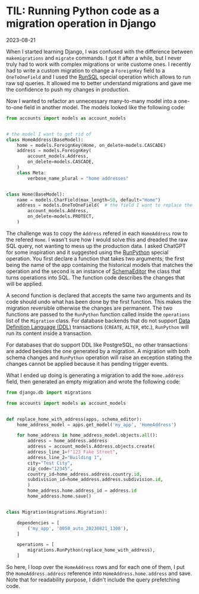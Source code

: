 # TIL: Running Python code as a migration operation in Django

2023-08-21

When I started learning Django, I was confused with the difference between `makemigrations` and `migrate` commands. I got it after a while, but I never truly had to work with complex migrations or write custome ones. I recently had to write a custom migration to change a `ForeignKey` field to a `OneToOneField` and I used the [RunSQL](https://docs.djangoproject.com/en/4.2/ref/migration-operations/#runsql) special operation which allows to run raw sql queries. It allowed me to better understand migrations and gave me the confidence to push my changes in production.

Now I wanted to refactor an unnecessary many-to-many model into a one-to-one field in another model. The models looked like the following code:

```python
from accounts import models as account_models


# the model I want to get rid of
class HomeAddress(BaseModel):
    home = models.ForeignKey(Home, on_delete=models.CASCADE)
    address = models.ForeignKey(
        account_models.Address,
        on_delete=models.CASCADE,
    )
    class Meta:
        verbose_name_plural = "home addresses"


class Home(BaseModel):
    name = models.CharField(max_length=50, default="Home")
    address = models.OneToOneField(  # the field I want to replace the model with
        account_models.Address,
        on_delete=models.PROTECT,
    )

```

The challenge was to copy the `Address` refered in each `HomeAddress` row to the refered `Home`. I wasn't sure how I would solve this and dreaded the raw SQL query, not wanting to mess up the production data. I asked ChatGPT for some inspiration and it suggested using the [RunPython](https://docs.djangoproject.com/en/4.2/ref/migration-operations/#runpython) special operation. You first declare a function that takes two arguments; the first being the name of the app containing the historical models that matches the operation and the second is an instance of [SchemaEditor](https://docs.djangoproject.com/en/4.2/ref/schema-editor/#django.db.backends.base.schema.BaseDatabaseSchemaEditor) the class that turns operations into SQL. The function code describes the changes that will be applied.

A second function is declared that accepts the same two arguments and its code should undo what has been done by the first function. This makes the migration reversible otherwise the changes are permanent. The two functions are passed to the `RunPython` function called inside the `operations` list of the `Migration` class. For database backends that do not support [Data Definition Language (DDL)](https://en.wikipedia.org/wiki/Data_definition_language) transactions (`CREATE`, `ALTER`, etc.), `RunPython` will run its content inside a transaction.

For databases that do support DDL like PostgreSQL, no other transactions are added besides the one generated by a migration. A migration with both schema changes and `RunPython` operation will raise an exception stating the changes cannot be applied because it has pending trigger events.

What I ended up doing is generating a migration to add the `Home.address` field, then generated an empty migration and wrote the following code:

```python
from django.db import migrations

from accounts import models as account_models


def replace_home_with_address(apps, schema_editor):
    home_address_model = apps.get_model('my_app', 'HomeAddress')

    for home_address in home_address_model.objects.all():
        address = home_address.address
        address = account_models.Address.objects.create(
	    address_line_1=f"123 Fake Street",
	    address_line_2="Building 1",
	    city="Test City",
	    zip_code="12345",
	    country_id=home_address.address.country.id,
	    subdivision_id=home_address.address.subdivision.id,
        )
        home_address.home.address_id = address.id
        home_address.home.save()


class Migration(migrations.Migration):

    dependencies = [
        ('my_app', '0050_auto_20230821_1308'),
    ]

    operations = [
        migrations.RunPython(replace_home_with_address),
    ]

```

So here, I loop over the `HomeAddress` rows and for each one of them, I put the `HomeAddress.address` reference into `HomeAddress.home.address` and save. Note that for readability purpose, I didn't include the query prefetching code.
